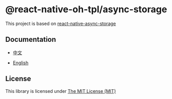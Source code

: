 # @react-native-oh-tpl/async-storage

This project is based on [react-native-async-storage](https://github.com/react-native-async-storage/async-storage)

## Documentation

- [中文](https://gitee.com/react-native-oh-library/usage-docs/blob/master/zh-cn/react-native-async-storage-async-storage.md)

- [English](https://gitee.com/react-native-oh-library/usage-docs/blob/master/en/react-native-async-storage-async-storage.md)

## License

This library is licensed under [The MIT License (MIT)](https://github.com/react-native-async-storage/async-storage?tab=MIT-1-ov-file#readme)